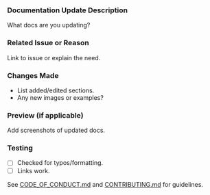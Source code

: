 ### Documentation Update Description

What docs are you updating?

### Related Issue or Reason

Link to issue or explain the need.

### Changes Made

- List added/edited sections.
- Any new images or examples?

### Preview (if applicable)

Add screenshots of updated docs.

### Testing

- [ ] Checked for typos/formatting.
- [ ] Links work.

See [CODE_OF_CONDUCT.md](https://github.com/SA-Lowell/OrthoScale219/blob/master/.github/CODE_OF_CONDUCT.md) and [CONTRIBUTING.md](https://github.com/SA-Lowell/OrthoScale219/blob/master/.github/CONTRIBUTING.md) for guidelines.